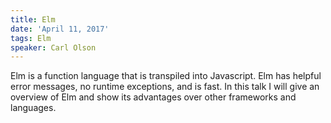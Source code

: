 ```yaml
---
title: Elm
date: 'April 11, 2017'
tags: Elm
speaker: Carl Olson
---
```


Elm is a function language that is transpiled into Javascript. Elm has helpful
error messages, no runtime exceptions, and is fast. In this talk I will give an
overview of Elm and show its advantages over other frameworks and languages.
